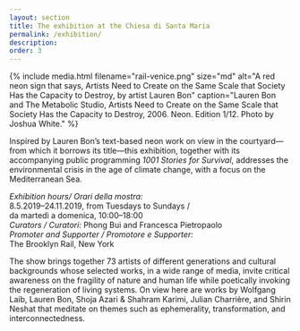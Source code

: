 ```yaml
---
layout: section
title: The exhibition at the Chiesa di Santa Maria
permalink: /exhibition/
description:
order: 3
---
```


{% include media.html filename="rail-venice.png" size="md" alt="A red neon sign that says, Artists Need to Create on the Same Scale that Society Has the Capacity to Destroy, by artist Lauren Bon" caption="Lauren Bon and The Metabolic Studio, Artists Need to Create on the Same Scale that Society Has the Capacity to Destroy, 2006. Neon. Edition 1/12. Photo by Joshua White." %}

<div class="margin-bottom-3 lead font-sans-xl measure-4 text-light">Inspired by Lauren Bon’s text-based neon work on view in the courtyard—from which it borrows its title—this exhibition, together with its accompanying public programming <em>1001 Stories for Survival</em>, addresses the environmental crisis in the age of climate change, with a focus on the Mediterranean Sea.</div>

<div class="margin-y-1 bg-base-lightest padding-3 font-sans-md display-inline-block radius-sm">
<p><em>Exhibition hours/ Orari della mostra:</em> <br/>
8.5.2019–24.11.2019, from Tuesdays to Sundays /<br/>
da martedì a domenica, 10:00–18:00<br/>
<em>Curators / Curatori:</em> Phong Bui and Francesca Pietropaolo<br/>
<em>Promoter and Supporter / Promotore e Supporter:</em><br/>
The Brooklyn Rail, New York</p>
</div>

The show brings together 73 artists of different generations and cultural backgrounds whose selected works, in a wide range of media, invite critical awareness on the fragility of nature and human life while poetically invoking the regeneration of living systems. On view here are works by Wolfgang Laib, Lauren Bon, Shoja Azari & Shahram Karimi, Julian Charrière, and Shirin Neshat that meditate on themes such as ephemerality, transformation, and interconnectedness.
